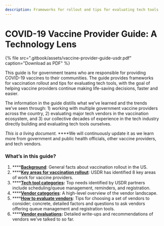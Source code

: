 ```yaml
---
description: Frameworks for rollout and tips for evaluating tech tools
---
```


# COVID-19 Vaccine Provider Guide: A Technology Lens

{% file src=".gitbook/assets/vaccine-provider-guide-usdr.pdf" caption="Download as PDF" %}

This guide is for government teams who are responsible for providing COVID-19 vaccines to their communities. The guide provides frameworks for vaccination rollout and tips for evaluating tech tools, with the goal of helping vaccine providers continue making life-saving decisions, faster and easier.

The information in the guide distills what we’ve learned and the trends we’ve seen through: 1\) working with multiple government vaccine providers across the country, 2\) evaluating major tech vendors in the vaccination ecosystem, and 3\) our collective decades of experience in the tech industry directly building and evaluating tech tools ourselves.

_This is a living document._ ****We will continuously update it as we learn more from government and public health officials, other vaccine providers, and tech vendors. 

### Wh**at’s in this guide?**

1. \*\*\*\*[**Background**](vaccination-rollout/background.md): General facts about vaccination rollout in the US.
2. \*\*\*\*[**Key areas for vaccination rollout**](vaccination-rollout/key-areas-for-vaccination-rollout/): USDR has identified 8 key areas of work for vaccine providers.
3. \*\*\*\*[**Tech tool categories**](tech-tools-1/tech-tools.md)**:** Top needs identified by USDR partners include scheduling/queue management, reminders, and registration.
4. \*\*\*\*[**Vendor categories**](tech-tools-1/vendor-landscape/): A high-level overview of the vendor landscape.
5. \*\*\*\*[**How to evaluate vendors**](tech-tools-1/vendor-landscape/how-to-evaluate-vendors/): Tips for choosing a set of vendors to consider; concrete, detailed factors and questions to ask vendors offering queue management and registration tools.
6. \*\*\*\*[**Vendor evaluations**](tech-tools-1/vendor-reviews.md)**:** Detailed write-ups and recommendations of vendors we’ve talked to so far.

